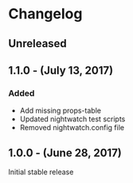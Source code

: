 Changelog
=========

Unreleased
----------

1.1.0 - (July 13, 2017)
------------------
### Added
* Add missing props-table
* Updated nightwatch test scripts
* Removed nightwatch.config file

1.0.0 - (June 28, 2017)
------------------
Initial stable release

